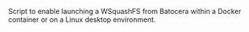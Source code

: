 Script to enable launching a WSquashFS from Batocera within a Docker container or on a Linux desktop environment.
